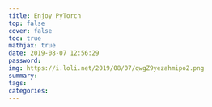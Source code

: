 ```yaml
---
title: Enjoy PyTorch
top: false
cover: false
toc: true
mathjax: true
date: 2019-08-07 12:56:29
password:
img: https://i.loli.net/2019/08/07/qwgZ9yezahmipo2.png
summary:
tags:
categories:
---
```

